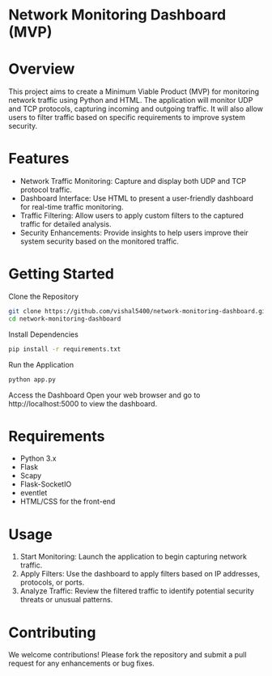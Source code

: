 # Network Monitoring Dashboard (MVP)

# Overview
This project aims to create a Minimum Viable Product (MVP) for monitoring network traffic using Python and HTML. The application will monitor UDP and TCP protocols, capturing incoming and outgoing traffic. It will also allow users to filter traffic based on specific requirements to improve system security.

# Features
- Network Traffic Monitoring: Capture and display both UDP and TCP protocol traffic.
- Dashboard Interface: Use HTML to present a user-friendly dashboard for real-time traffic monitoring.
- Traffic Filtering: Allow users to apply custom filters to the captured traffic for detailed analysis.
- Security Enhancements: Provide insights to help users improve their system security based on the monitored traffic.

# Getting Started

Clone the Repository

```sh
git clone https://github.com/vishal5400/network-monitoring-dashboard.git
cd network-monitoring-dashboard
```
Install Dependencies

```sh 
pip install -r requirements.txt
```

Run the Application

```sh
python app.py
```
Access the Dashboard
Open your web browser and go to http://localhost:5000 to view the dashboard.

# Requirements
- Python 3.x
- Flask
- Scapy
- Flask-SocketIO
- eventlet
- HTML/CSS for the front-end
# Usage
1. Start Monitoring: Launch the application to begin capturing network traffic.
2. Apply Filters: Use the dashboard to apply filters based on IP addresses, protocols, or ports.
3. Analyze Traffic: Review the filtered traffic to identify potential security threats or unusual patterns.

# Contributing

We welcome contributions! Please fork the repository and submit a pull request for any enhancements or bug fixes.
